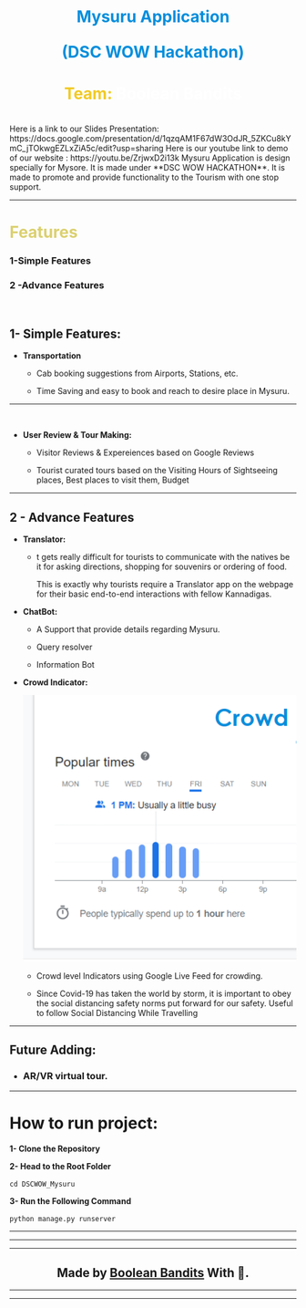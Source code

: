 <h1 style="text-align:center;color:#008EDC">Mysuru Application

(DSC WOW Hackathon)</h1>

<h1 style="text-align:center;color:#F2CA25">Team: <span style="color:white">Boolean Bandits </span></h1>

<br/>
Here is a link to our Slides Presentation: https://docs.google.com/presentation/d/1qzqAM1F67dW3OdJR_5ZKCu8kYmC_jTOkwgEZLxZiA5c/edit?usp=sharing
Here is our youtube link to demo of our website : https://youtu.be/ZrjwxD2i13k
Mysuru Application is design specially for Mysore. It is made under **DSC WOW HACKATHON**. It is made to promote and provide functionality to the Tourism with one stop support.

***
<h1 style="color:#DBD06F">Features </h1>

<h3>1-Simple Features</h3>
<h3>2 -Advance Features </h3>

<br/>

## **1- Simple Features:**

* <span>**Transportation**</span>
  
  * Cab booking suggestions  from Airports,   Stations, etc.

  * Time Saving and easy to book and reach to desire place in Mysuru.


****
<br/>

* **User Review & Tour Making:**
   
   * Visitor Reviews & Expereiences based on Google Reviews 


   * Tourist curated tours based on the Visiting Hours of Sightseeing places, Best places to visit them, Budget   

   




***

## **2 - Advance Features**

  * **Translator:**
     
     * t gets really difficult for tourists to communicate with the natives be it for asking directions, shopping for souvenirs or ordering of food.
 
          This is exactly why tourists require a Translator app on the webpage for their basic end-to-end interactions with fellow Kannadigas.




* **ChatBot:**
    
    * A Support that provide details regarding Mysuru.

    * Query resolver

    * Information Bot




 * **Crowd Indicator:**
   
   <img src="crowd.png">
     
     * Crowd level Indicators using Google Live Feed for crowding.

    * Since Covid-19 has taken the world by storm, it is important to obey the social distancing safety norms put forward for our safety.
     Useful to follow  Social Distancing While Travelling





***

## **Future Adding:**
* ### **AR/VR virtual tour.**

***

# How to run project:

**1- Clone the Repository**

**2- Head to the Root Folder**
```
cd DSCWOW_Mysuru
```

**3- Run the Following Command**
```
python manage.py runserver
```




***
   ***
   ***

   **<h2 align="center"> Made by <a href="https://github.com/Rishabhc711/DSCWOW_Boolean-Bandits">Boolean Bandits</a> With 💜. </h2>**

***
***
